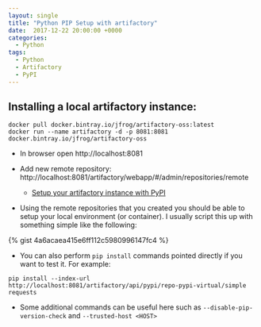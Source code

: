 ```yaml
---
layout: single
title: "Python PIP Setup with artifactory"
date:  2017-12-22 20:00:00 +0000
categories:
  - Python
tags:
  - Python
  - Artifactory
  - PyPI
---
```


## Installing a local artifactory instance:

```
docker pull docker.bintray.io/jfrog/artifactory-oss:latest
docker run --name artifactory -d -p 8081:8081 docker.bintray.io/jfrog/artifactory-oss
```

* In browser open http://localhost:8081
* Add new remote repository: http://localhost:8081/artifactory/webapp/#/admin/repositories/remote
  * [Setup your artifactory instance with PyPI](https://www.jfrog.com/confluence/display/RTF/PyPI+Repositories)

* Using the remote repositories that you created you should be able to setup your local environment (or container). I usually script this up with something simple like the following:

{% gist 4a6acaea415e6ff112c5980996147fc4 %}

* You can also perform `pip install` commands pointed directly if you want to test it. For example:

```
pip install --index-url http://localhost:8081/artifactory/api/pypi/repo-pypi-virtual/simple requests
```

  * Some additional commands can be useful here such as `--disable-pip-version-check` and `--trusted-host <HOST>`
